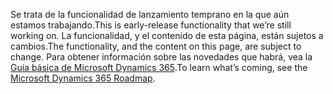 <span data-ttu-id="e35f6-101">Se trata de la funcionalidad de lanzamiento temprano en la que aún estamos trabajando.</span><span class="sxs-lookup"><span data-stu-id="e35f6-101">This is early-release functionality that we’re still working on.</span></span> <span data-ttu-id="e35f6-102">La funcionalidad, y el contenido de esta página, están sujetos a cambios.</span><span class="sxs-lookup"><span data-stu-id="e35f6-102">The functionality, and the content on this page, are subject to change.</span></span> <span data-ttu-id="e35f6-103">Para obtener información sobre las novedades que habrá, vea la [Guía básica de Microsoft Dynamics 365](https://go.microsoft.com/fwlink/?linkid=842139).</span><span class="sxs-lookup"><span data-stu-id="e35f6-103">To learn what’s coming, see the [Microsoft Dynamics 365 Roadmap](https://go.microsoft.com/fwlink/?linkid=842139).</span></span>